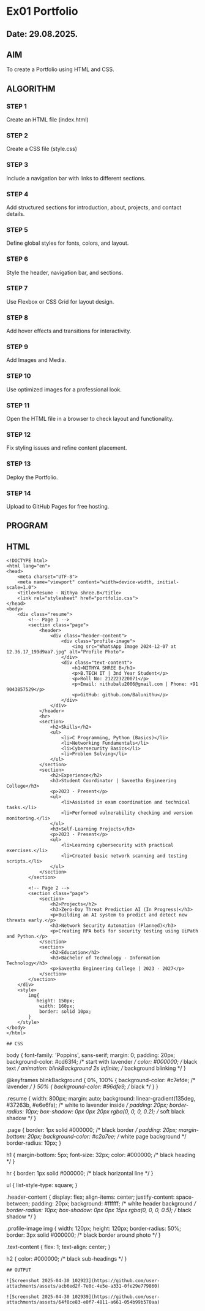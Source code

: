 # Ex01 Portfolio
## Date: 29.08.2025.

## AIM
To create a Portfolio using HTML and CSS.

## ALGORITHM
### STEP 1
Create an HTML file (index.html)

### STEP 2
Create a CSS file (style.css)

### STEP 3
Include a navigation bar with links to different sections.

### STEP 4
Add structured sections for introduction, about, projects, and contact details.

### STEP 5
Define global styles for fonts, colors, and layout.

### STEP 6
Style the header, navigation bar, and sections.

### STEP 7
Use Flexbox or CSS Grid for layout design.

### STEP 8
Add hover effects and transitions for interactivity.

### STEP 9
Add Images and Media.

### STEP 10
Use optimized images for a professional look.

### STEP 11
Open the HTML file in a browser to check layout and functionality.

### STEP 12
Fix styling issues and refine content placement.

### STEP 13
Deploy the Portfolio.

### STEP 14
Upload to GitHub Pages for free hosting.

## PROGRAM
## HTML
```
<!DOCTYPE html>
<html lang="en">
<head>
    <meta charset="UTF-8">
    <meta name="viewport" content="width=device-width, initial-scale=1.0">
    <title>Resume - Nithya shree.B</title>
    <link rel="stylesheet" href="portfolio.css">
</head>
<body>
    <div class="resume">
        <!-- Page 1 -->
        <section class="page">
            <header>
                <div class="header-content">
                    <div class="profile-image">
                        <img src="WhatsApp Image 2024-12-07 at 12.36.17_199d9aa7.jpg" alt="Profile Photo">
                    </div>
                    <div class="text-content">
                        <h1>NITHYA SHREE B</h1>
                        <p>B.TECH IT | 3nd Year Student</p>
                        <p>Roll No: 212223220071</p>
                        <p>Email: nithubalu2006@gmail.com | Phone: +91 9043857529</p>
                        <p>GitHub: github.com/Balunithu</p>
                    </div>
                </div>
            </header>
            <hr>
            <section>
                <h2>Skills</h2>
                <ul>
                    <li>C Programming, Python (Basics)</li>
                    <li>Networking Fundamentals</li>
                    <li>Cybersecurity Basics</li>
                    <li>Problem Solving</li>
                </ul>
            </section>
            <section>
                <h2>Experience</h2>
                <h3>Student Coordinator | Saveetha Engineering College</h3>
                <p>2023 - Present</p>
                <ul>
                    <li>Assisted in exam coordination and technical tasks.</li>
                    <li>Performed vulnerability checking and version monitoring.</li>
                </ul>
                <h3>Self-Learning Projects</h3>
                <p>2023 - Present</p>
                <ul>
                    <li>Learning cybersecurity with practical exercises.</li>
                    <li>Created basic network scanning and testing scripts.</li>
                </ul>
            </section>
        </section>

        <!-- Page 2 -->
        <section class="page">
            <section>
                <h2>Projects</h2>
                <h3>Zero-Day Threat Prediction AI (In Progress)</h3>
                <p>Building an AI system to predict and detect new threats early.</p>
                <h3>Network Security Automation (Planned)</h3>
                <p>Creating RPA bots for security testing using UiPath and Python.</p>
            </section>
            <section>
                <h2>Education</h2>
                <h3>Bachelor of Technology - Information Technology</h3>
                <p>Saveetha Engineering College | 2023 - 2027</p>
            </section>
        </section>
    </div>
    <style>
        img{
           height: 150px;
            width: 160px;
            border: solid 10px;
        }
    </style>
</body>
</html>

## CSS
```
body {
    font-family: 'Poppins', sans-serif;
    margin: 0;
    padding: 20px;
    background-color: #cd63f4; /* start with lavender */
    color: #000000; /* black text */
    animation: blinkBackground 2s infinite; /* background blinking */
}

@keyframes blinkBackground {
    0%, 100% {
        background-color: #c7efde; /* lavender */
    }
    50% {
        background-color: #96dfe9; /* black */
    }
}

.resume {
    width: 800px;
    margin: auto;
    background: linear-gradient(135deg, #37263b, #e6e6fa); /* white to lavender inside */
    padding: 20px;
    border-radius: 10px;
    box-shadow: 0px 0px 20px rgba(0, 0, 0, 0.2); /* soft black shadow */
}

.page {
    border: 1px solid #000000; /* black border */
    padding: 20px;
    margin-bottom: 20px;
    background-color: #c2a7ee; /* white page background */
    border-radius: 10px;
}

h1 {
    margin-bottom: 5px;
    font-size: 32px;
    color: #000000; /* black heading */
}

hr {
    border: 1px solid #000000; /* black horizontal line */
}

ul {
    list-style-type: square;
}

.header-content {
    display: flex;
    align-items: center;
    justify-content: space-between;
    padding: 20px;
    background: #ffffff; /* white header background */
    border-radius: 10px;
    box-shadow: 0px 0px 15px rgba(0, 0, 0, 0.5); /* black shadow */
}

.profile-image img {
    width: 120px;
    height: 120px;
    border-radius: 50%;
    border: 3px solid #000000; /* black border around photo */
}

.text-content {
    flex: 1;
    text-align: center;
}

h2 {
    color: #000000; /* black sub-headings */
}
```
## OUTPUT

![Screenshot 2025-04-30 102923](https://github.com/user-attachments/assets/acb6ed2f-7e0c-4e5e-a331-0fe29e779860)

![Screenshot 2025-04-30 102939](https://github.com/user-attachments/assets/64f0ce83-e0f7-4811-a661-054b99b570aa)
